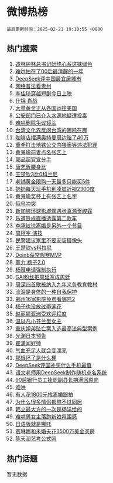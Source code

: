 # 微博热榜

`最后更新时间：2025-02-21 19:10:55 +0800`

## 热门搜索

1. [造林护林总书记始终心系这抹绿色](https://m.weibo.cn/search?containerid=100103type%3D1%26t%3D10%26q%3D%23%E9%80%A0%E6%9E%97%E6%8A%A4%E6%9E%97%E6%80%BB%E4%B9%A6%E8%AE%B0%E5%A7%8B%E7%BB%88%E5%BF%83%E7%B3%BB%E8%BF%99%E6%8A%B9%E7%BB%BF%E8%89%B2%23&stream_entry_id=51&isnewpage=1&extparam=seat%3D1%26pos%3D0%26dgr%3D0%26cate%3D10103%26q%3D%2523%25E9%2580%25A0%25E6%259E%2597%25E6%258A%25A4%25E6%259E%2597%25E6%2580%25BB%25E4%25B9%25A6%25E8%25AE%25B0%25E5%25A7%258B%25E7%25BB%2588%25E5%25BF%2583%25E7%25B3%25BB%25E8%25BF%2599%25E6%258A%25B9%25E7%25BB%25BF%25E8%2589%25B2%2523%26filter_type%3Drealtimehot%26stream_entry_id%3D51%26c_type%3D51%26display_time%3D1740136253%26pre_seqid%3D174013625383101075705145)
1. [难哄拍在了00后最清醒的一年](https://m.weibo.cn/search?containerid=100103type%3D1%26t%3D10%26q%3D%E9%9A%BE%E5%93%84%E6%8B%8D%E5%9C%A8%E4%BA%8600%E5%90%8E%E6%9C%80%E6%B8%85%E9%86%92%E7%9A%84%E4%B8%80%E5%B9%B4&stream_entry_id=31&isnewpage=1&extparam=seat%3D1%26pos%3D0%26dgr%3D0%26flag%3D1%26band_rank%3D1%26stream_entry_id%3D31%26realpos%3D1%26lcate%3D5001%26q%3D%25E9%259A%25BE%25E5%2593%2584%25E6%258B%258D%25E5%259C%25A8%25E4%25BA%258600%25E5%2590%258E%25E6%259C%2580%25E6%25B8%2585%25E9%2586%2592%25E7%259A%2584%25E4%25B8%2580%25E5%25B9%25B4%26filter_type%3Drealtimehot%26cate%3D5001%26c_type%3D31%26display_time%3D1740136253%26pre_seqid%3D174013625383101075705145)
1. [DeepSeek评中国最宜居城市](https://m.weibo.cn/search?containerid=100103type%3D1%26t%3D10%26q%3D%23DeepSeek%E8%AF%84%E4%B8%AD%E5%9B%BD%E6%9C%80%E5%AE%9C%E5%B1%85%E5%9F%8E%E5%B8%82%23&stream_entry_id=31&isnewpage=1&extparam=seat%3D1%26pos%3D1%26dgr%3D0%26flag%3D2%26band_rank%3D2%26stream_entry_id%3D31%26realpos%3D2%26lcate%3D5001%26q%3D%2523DeepSeek%25E8%25AF%2584%25E4%25B8%25AD%25E5%259B%25BD%25E6%259C%2580%25E5%25AE%259C%25E5%25B1%2585%25E5%259F%258E%25E5%25B8%2582%2523%26filter_type%3Drealtimehot%26cate%3D5001%26c_type%3D31%26display_time%3D1740136253%26pre_seqid%3D174013625383101075705145)
1. [网络普法看贵州](https://m.weibo.cn/search?containerid=100103type%3D1%26t%3D10%26q%3D%23%E7%BD%91%E7%BB%9C%E6%99%AE%E6%B3%95%E7%9C%8B%E8%B4%B5%E5%B7%9E%23&stream_entry_id=31&isnewpage=1&extparam=seat%3D1%26pos%3D2%26dgr%3D0%26flag%3D0%26band_rank%3D3%26stream_entry_id%3D31%26realpos%3D3%26lcate%3D5001%26q%3D%2523%25E7%25BD%2591%25E7%25BB%259C%25E6%2599%25AE%25E6%25B3%2595%25E7%259C%258B%25E8%25B4%25B5%25E5%25B7%259E%2523%26filter_type%3Drealtimehot%26cate%3D5001%26c_type%3D31%26display_time%3D1740136253%26pre_seqid%3D174013625383101075705145)
1. [李佳琦穿越短剧今日上映](https://m.weibo.cn/search?containerid=100103type%3D1%26t%3D10%26q%3D%23%E6%9D%8E%E4%BD%B3%E7%90%A6%E7%A9%BF%E8%B6%8A%E7%9F%AD%E5%89%A7%E4%BB%8A%E6%97%A5%E4%B8%8A%E6%98%A0%23&stream_entry_id=31&isnewpage=1&extparam=seat%3D1%26pos%3D3%26dgr%3D0%26cate%3D5001%26band_rank%3D4%26stream_entry_id%3D31%26is_ad_pos%3D1%26lcate%3D5001%26adid%3D276401%26q%3D%2523%25E6%259D%258E%25E4%25BD%25B3%25E7%2590%25A6%25E7%25A9%25BF%25E8%25B6%258A%25E7%259F%25AD%25E5%2589%25A7%25E4%25BB%258A%25E6%2597%25A5%25E4%25B8%258A%25E6%2598%25A0%2523%26filter_type%3Drealtimehot%26topic_ad%3D1%26c_type%3D31%26display_time%3D1740136253%26pre_seqid%3D174013625383101075705145)
1. [什锦 肖战](https://m.weibo.cn/search?containerid=100103type%3D1%26t%3D10%26q%3D%E4%BB%80%E9%94%A6+%E8%82%96%E6%88%98&stream_entry_id=31&isnewpage=1&extparam=seat%3D1%26pos%3D4%26dgr%3D0%26flag%3D1%26band_rank%3D4%26stream_entry_id%3D31%26realpos%3D4%26lcate%3D5001%26q%3D%25E4%25BB%2580%25E9%2594%25A6%2520%25E8%2582%2596%25E6%2588%2598%26filter_type%3Drealtimehot%26cate%3D5001%26c_type%3D31%26display_time%3D1740136253%26pre_seqid%3D174013625383101075705145)
1. [大量黄金正从各国运往美国](https://m.weibo.cn/search?containerid=100103type%3D1%26t%3D10%26q%3D%23%E5%A4%A7%E9%87%8F%E9%BB%84%E9%87%91%E6%AD%A3%E4%BB%8E%E5%90%84%E5%9B%BD%E8%BF%90%E5%BE%80%E7%BE%8E%E5%9B%BD%23&stream_entry_id=31&isnewpage=1&extparam=seat%3D1%26pos%3D5%26dgr%3D0%26flag%3D1%26band_rank%3D5%26stream_entry_id%3D31%26realpos%3D5%26lcate%3D5001%26q%3D%2523%25E5%25A4%25A7%25E9%2587%258F%25E9%25BB%2584%25E9%2587%2591%25E6%25AD%25A3%25E4%25BB%258E%25E5%2590%2584%25E5%259B%25BD%25E8%25BF%2590%25E5%25BE%2580%25E7%25BE%258E%25E5%259B%25BD%2523%26filter_type%3Drealtimehot%26cate%3D5001%26c_type%3D31%26display_time%3D1740136253%26pre_seqid%3D174013625383101075705145)
1. [公安部门已介入水源地疑遭投毒](https://m.weibo.cn/search?containerid=100103type%3D1%26t%3D10%26q%3D%23%E5%85%AC%E5%AE%89%E9%83%A8%E9%97%A8%E5%B7%B2%E4%BB%8B%E5%85%A5%E6%B0%B4%E6%BA%90%E5%9C%B0%E7%96%91%E9%81%AD%E6%8A%95%E6%AF%92%23&stream_entry_id=31&isnewpage=1&extparam=seat%3D1%26pos%3D6%26dgr%3D0%26flag%3D1%26band_rank%3D6%26stream_entry_id%3D31%26realpos%3D6%26lcate%3D5001%26q%3D%2523%25E5%2585%25AC%25E5%25AE%2589%25E9%2583%25A8%25E9%2597%25A8%25E5%25B7%25B2%25E4%25BB%258B%25E5%2585%25A5%25E6%25B0%25B4%25E6%25BA%2590%25E5%259C%25B0%25E7%2596%2591%25E9%2581%25AD%25E6%258A%2595%25E6%25AF%2592%2523%26filter_type%3Drealtimehot%26cate%3D5001%26c_type%3D31%26display_time%3D1740136253%26pre_seqid%3D174013625383101075705145)
1. [难哄删除争议镜头](https://m.weibo.cn/search?containerid=100103type%3D1%26t%3D10%26q%3D%E9%9A%BE%E5%93%84%E5%88%A0%E9%99%A4%E4%BA%89%E8%AE%AE%E9%95%9C%E5%A4%B4&stream_entry_id=31&isnewpage=1&extparam=seat%3D1%26pos%3D7%26dgr%3D0%26flag%3D0%26band_rank%3D7%26stream_entry_id%3D31%26realpos%3D7%26lcate%3D5001%26q%3D%25E9%259A%25BE%25E5%2593%2584%25E5%2588%25A0%25E9%2599%25A4%25E4%25BA%2589%25E8%25AE%25AE%25E9%2595%259C%25E5%25A4%25B4%26filter_type%3Drealtimehot%26cate%3D5001%26c_type%3D31%26display_time%3D1740136253%26pre_seqid%3D174013625383101075705145)
1. [台湾文化界反问台湾的哪吒在哪](https://m.weibo.cn/search?containerid=100103type%3D1%26t%3D10%26q%3D%23%E5%8F%B0%E6%B9%BE%E6%96%87%E5%8C%96%E7%95%8C%E5%8F%8D%E9%97%AE%E5%8F%B0%E6%B9%BE%E7%9A%84%E5%93%AA%E5%90%92%E5%9C%A8%E5%93%AA%23&stream_entry_id=31&isnewpage=1&extparam=seat%3D1%26pos%3D8%26dgr%3D0%26flag%3D1%26band_rank%3D8%26stream_entry_id%3D31%26realpos%3D8%26lcate%3D5001%26q%3D%2523%25E5%258F%25B0%25E6%25B9%25BE%25E6%2596%2587%25E5%258C%2596%25E7%2595%258C%25E5%258F%258D%25E9%2597%25AE%25E5%258F%25B0%25E6%25B9%25BE%25E7%259A%2584%25E5%2593%25AA%25E5%2590%2592%25E5%259C%25A8%25E5%2593%25AA%2523%26filter_type%3Drealtimehot%26cate%3D5001%26c_type%3D31%26display_time%3D1740136253%26pre_seqid%3D174013625383101075705145)
1. [咖啡店摆满奥特曼周边赔了40万](https://m.weibo.cn/search?containerid=100103type%3D1%26t%3D10%26q%3D%23%E5%92%96%E5%95%A1%E5%BA%97%E6%91%86%E6%BB%A1%E5%A5%A5%E7%89%B9%E6%9B%BC%E5%91%A8%E8%BE%B9%E8%B5%94%E4%BA%8640%E4%B8%87%23&stream_entry_id=31&isnewpage=1&extparam=seat%3D1%26pos%3D9%26dgr%3D0%26flag%3D0%26band_rank%3D9%26stream_entry_id%3D31%26realpos%3D9%26lcate%3D5001%26q%3D%2523%25E5%2592%2596%25E5%2595%25A1%25E5%25BA%2597%25E6%2591%2586%25E6%25BB%25A1%25E5%25A5%25A5%25E7%2589%25B9%25E6%259B%25BC%25E5%2591%25A8%25E8%25BE%25B9%25E8%25B5%2594%25E4%25BA%258640%25E4%25B8%2587%2523%26filter_type%3Drealtimehot%26cate%3D5001%26c_type%3D31%26display_time%3D1740136253%26pre_seqid%3D174013625383101075705145)
1. [重拳打击地铁公交内猥亵等违法犯罪](https://m.weibo.cn/search?containerid=100103type%3D1%26t%3D10%26q%3D%23%E9%87%8D%E6%8B%B3%E6%89%93%E5%87%BB%E5%9C%B0%E9%93%81%E5%85%AC%E4%BA%A4%E5%86%85%E7%8C%A5%E4%BA%B5%E7%AD%89%E8%BF%9D%E6%B3%95%E7%8A%AF%E7%BD%AA%23&stream_entry_id=31&isnewpage=1&extparam=seat%3D1%26pos%3D10%26dgr%3D0%26flag%3D1%26band_rank%3D10%26stream_entry_id%3D31%26realpos%3D10%26lcate%3D5001%26q%3D%2523%25E9%2587%258D%25E6%258B%25B3%25E6%2589%2593%25E5%2587%25BB%25E5%259C%25B0%25E9%2593%2581%25E5%2585%25AC%25E4%25BA%25A4%25E5%2586%2585%25E7%258C%25A5%25E4%25BA%25B5%25E7%25AD%2589%25E8%25BF%259D%25E6%25B3%2595%25E7%258A%25AF%25E7%25BD%25AA%2523%26filter_type%3Drealtimehot%26cate%3D5001%26c_type%3D31%26display_time%3D1740136253%26pre_seqid%3D174013625383101075705145)
1. [黄景瑜前妻点名张艺上](https://m.weibo.cn/search?containerid=100103type%3D1%26t%3D10%26q%3D%23%E9%BB%84%E6%99%AF%E7%91%9C%E5%89%8D%E5%A6%BB%E7%82%B9%E5%90%8D%E5%BC%A0%E8%89%BA%E4%B8%8A%23&stream_entry_id=31&isnewpage=1&extparam=seat%3D1%26pos%3D11%26dgr%3D0%26flag%3D2%26band_rank%3D11%26stream_entry_id%3D31%26realpos%3D11%26lcate%3D5001%26q%3D%2523%25E9%25BB%2584%25E6%2599%25AF%25E7%2591%259C%25E5%2589%258D%25E5%25A6%25BB%25E7%2582%25B9%25E5%2590%258D%25E5%25BC%25A0%25E8%2589%25BA%25E4%25B8%258A%2523%26filter_type%3Drealtimehot%26cate%3D5001%26c_type%3D31%26display_time%3D1740136253%26pre_seqid%3D174013625383101075705145)
1. [郭品超官宣分手](https://m.weibo.cn/search?containerid=100103type%3D1%26t%3D10%26q%3D%23%E9%83%AD%E5%93%81%E8%B6%85%E5%AE%98%E5%AE%A3%E5%88%86%E6%89%8B%23&stream_entry_id=31&isnewpage=1&extparam=seat%3D1%26pos%3D12%26dgr%3D0%26flag%3D2%26band_rank%3D12%26stream_entry_id%3D31%26realpos%3D12%26lcate%3D5001%26q%3D%2523%25E9%2583%25AD%25E5%2593%2581%25E8%25B6%2585%25E5%25AE%2598%25E5%25AE%25A3%25E5%2588%2586%25E6%2589%258B%2523%26filter_type%3Drealtimehot%26cate%3D5001%26c_type%3D31%26display_time%3D1740136253%26pre_seqid%3D174013625383101075705145)
1. [唐艺昕腰身比](https://m.weibo.cn/search?containerid=100103type%3D1%26t%3D10%26q%3D%23%E5%94%90%E8%89%BA%E6%98%95%E8%85%B0%E8%BA%AB%E6%AF%94%23&stream_entry_id=31&isnewpage=1&extparam=seat%3D1%26pos%3D13%26dgr%3D0%26flag%3D2%26band_rank%3D13%26stream_entry_id%3D31%26realpos%3D13%26lcate%3D5001%26q%3D%2523%25E5%2594%2590%25E8%2589%25BA%25E6%2598%2595%25E8%2585%25B0%25E8%25BA%25AB%25E6%25AF%2594%2523%26filter_type%3Drealtimehot%26cate%3D5001%26c_type%3D31%26display_time%3D1740136253%26pre_seqid%3D174013625383101075705145)
1. [王楚钦3比0科兰尼](https://m.weibo.cn/search?containerid=100103type%3D1%26t%3D10%26q%3D%23%E7%8E%8B%E6%A5%9A%E9%92%A63%E6%AF%940%E7%A7%91%E5%85%B0%E5%B0%BC%23&stream_entry_id=31&isnewpage=1&extparam=seat%3D1%26pos%3D14%26dgr%3D0%26flag%3D1%26band_rank%3D14%26stream_entry_id%3D31%26realpos%3D14%26lcate%3D5001%26q%3D%2523%25E7%258E%258B%25E6%25A5%259A%25E9%2592%25A63%25E6%25AF%25940%25E7%25A7%2591%25E5%2585%25B0%25E5%25B0%25BC%2523%26filter_type%3Drealtimehot%26cate%3D5001%26c_type%3D31%26display_time%3D1740136253%26pre_seqid%3D174013625383101075705145)
1. [老铺黄金限购一天最多只能买5件](https://m.weibo.cn/search?containerid=100103type%3D1%26t%3D10%26q%3D%23%E8%80%81%E9%93%BA%E9%BB%84%E9%87%91%E9%99%90%E8%B4%AD%E4%B8%80%E5%A4%A9%E6%9C%80%E5%A4%9A%E5%8F%AA%E8%83%BD%E4%B9%B05%E4%BB%B6%23&stream_entry_id=31&isnewpage=1&extparam=seat%3D1%26pos%3D15%26dgr%3D0%26flag%3D1%26band_rank%3D15%26stream_entry_id%3D31%26realpos%3D15%26lcate%3D5001%26q%3D%2523%25E8%2580%2581%25E9%2593%25BA%25E9%25BB%2584%25E9%2587%2591%25E9%2599%2590%25E8%25B4%25AD%25E4%25B8%2580%25E5%25A4%25A9%25E6%259C%2580%25E5%25A4%259A%25E5%258F%25AA%25E8%2583%25BD%25E4%25B9%25B05%25E4%25BB%25B6%2523%26filter_type%3Drealtimehot%26cate%3D5001%26c_type%3D31%26display_time%3D1740136253%26pre_seqid%3D174013625383101075705145)
1. [奶奶每天玩手机到凌晨近视2300度](https://m.weibo.cn/search?containerid=100103type%3D1%26t%3D10%26q%3D%23%E5%A5%B6%E5%A5%B6%E6%AF%8F%E5%A4%A9%E7%8E%A9%E6%89%8B%E6%9C%BA%E5%88%B0%E5%87%8C%E6%99%A8%E8%BF%91%E8%A7%862300%E5%BA%A6%23&stream_entry_id=31&isnewpage=1&extparam=seat%3D1%26pos%3D16%26dgr%3D0%26flag%3D2%26band_rank%3D16%26stream_entry_id%3D31%26realpos%3D16%26lcate%3D5001%26q%3D%2523%25E5%25A5%25B6%25E5%25A5%25B6%25E6%25AF%258F%25E5%25A4%25A9%25E7%258E%25A9%25E6%2589%258B%25E6%259C%25BA%25E5%2588%25B0%25E5%2587%258C%25E6%2599%25A8%25E8%25BF%2591%25E8%25A7%25862300%25E5%25BA%25A6%2523%26filter_type%3Drealtimehot%26cate%3D5001%26c_type%3D31%26display_time%3D1740136253%26pre_seqid%3D174013625383101075705145)
1. [黄景瑜奖杯上有张艺上名字](https://m.weibo.cn/search?containerid=100103type%3D1%26t%3D10%26q%3D%23%E9%BB%84%E6%99%AF%E7%91%9C%E5%A5%96%E6%9D%AF%E4%B8%8A%E6%9C%89%E5%BC%A0%E8%89%BA%E4%B8%8A%E5%90%8D%E5%AD%97%23&stream_entry_id=31&isnewpage=1&extparam=seat%3D1%26pos%3D17%26dgr%3D0%26flag%3D0%26band_rank%3D17%26stream_entry_id%3D31%26realpos%3D17%26lcate%3D5001%26q%3D%2523%25E9%25BB%2584%25E6%2599%25AF%25E7%2591%259C%25E5%25A5%2596%25E6%259D%25AF%25E4%25B8%258A%25E6%259C%2589%25E5%25BC%25A0%25E8%2589%25BA%25E4%25B8%258A%25E5%2590%258D%25E5%25AD%2597%2523%26filter_type%3Drealtimehot%26cate%3D5001%26c_type%3D31%26display_time%3D1740136253%26pre_seqid%3D174013625383101075705145)
1. [俄乌冲突](https://m.weibo.cn/search?containerid=100103type%3D1%26t%3D10%26q%3D%23%E4%BF%84%E4%B9%8C%E5%86%B2%E7%AA%81%23&stream_entry_id=31&isnewpage=1&extparam=seat%3D1%26pos%3D18%26dgr%3D0%26flag%3D0%26band_rank%3D18%26stream_entry_id%3D31%26realpos%3D18%26lcate%3D5001%26q%3D%2523%25E4%25BF%2584%25E4%25B9%258C%25E5%2586%25B2%25E7%25AA%2581%2523%26filter_type%3Drealtimehot%26cate%3D5001%26c_type%3D31%26display_time%3D1740136253%26pre_seqid%3D174013625383101075705145)
1. [新加坡环球影城偶遇张真源贺峻霖](https://m.weibo.cn/search?containerid=100103type%3D1%26t%3D10%26q%3D%23%E6%96%B0%E5%8A%A0%E5%9D%A1%E7%8E%AF%E7%90%83%E5%BD%B1%E5%9F%8E%E5%81%B6%E9%81%87%E5%BC%A0%E7%9C%9F%E6%BA%90%E8%B4%BA%E5%B3%BB%E9%9C%96%23&stream_entry_id=31&isnewpage=1&extparam=seat%3D1%26pos%3D19%26dgr%3D0%26flag%3D1%26band_rank%3D19%26stream_entry_id%3D31%26realpos%3D19%26lcate%3D5001%26q%3D%2523%25E6%2596%25B0%25E5%258A%25A0%25E5%259D%25A1%25E7%258E%25AF%25E7%2590%2583%25E5%25BD%25B1%25E5%259F%258E%25E5%2581%25B6%25E9%2581%2587%25E5%25BC%25A0%25E7%259C%259F%25E6%25BA%2590%25E8%25B4%25BA%25E5%25B3%25BB%25E9%259C%2596%2523%26filter_type%3Drealtimehot%26cate%3D5001%26c_type%3D31%26display_time%3D1740136253%26pre_seqid%3D174013625383101075705145)
1. [乐道铁成直播透露第二款车](https://m.weibo.cn/search?containerid=100103type%3D1%26t%3D10%26q%3D%23%E4%B9%90%E9%81%93%E9%93%81%E6%88%90%E7%9B%B4%E6%92%AD%E9%80%8F%E9%9C%B2%E7%AC%AC%E4%BA%8C%E6%AC%BE%E8%BD%A6%23&stream_entry_id=31&isnewpage=1&extparam=seat%3D1%26pos%3D20%26dgr%3D0%26cate%3D5001%26band_rank%3D20%26stream_entry_id%3D31%26realpos%3D20%26flag%3D1%26adid%3D276443%26q%3D%2523%25E4%25B9%2590%25E9%2581%2593%25E9%2593%2581%25E6%2588%2590%25E7%259B%25B4%25E6%2592%25AD%25E9%2580%258F%25E9%259C%25B2%25E7%25AC%25AC%25E4%25BA%258C%25E6%25AC%25BE%25E8%25BD%25A6%2523%26filter_type%3Drealtimehot%26lcate%3D5001%26c_type%3D31%26display_time%3D1740136253%26pre_seqid%3D174013625383101075705145)
1. [李承铉说离婚是另外一个节目](https://m.weibo.cn/search?containerid=100103type%3D1%26t%3D10%26q%3D%23%E6%9D%8E%E6%89%BF%E9%93%89%E8%AF%B4%E7%A6%BB%E5%A9%9A%E6%98%AF%E5%8F%A6%E5%A4%96%E4%B8%80%E4%B8%AA%E8%8A%82%E7%9B%AE%23&stream_entry_id=31&isnewpage=1&extparam=seat%3D1%26pos%3D21%26dgr%3D0%26flag%3D2%26band_rank%3D21%26stream_entry_id%3D31%26realpos%3D21%26lcate%3D5001%26q%3D%2523%25E6%259D%258E%25E6%2589%25BF%25E9%2593%2589%25E8%25AF%25B4%25E7%25A6%25BB%25E5%25A9%259A%25E6%2598%25AF%25E5%258F%25A6%25E5%25A4%2596%25E4%25B8%2580%25E4%25B8%25AA%25E8%258A%2582%25E7%259B%25AE%2523%26filter_type%3Drealtimehot%26cate%3D5001%26c_type%3D31%26display_time%3D1740136253%26pre_seqid%3D174013625383101075705145)
1. [周柯宇 演技](https://m.weibo.cn/search?containerid=100103type%3D1%26t%3D10%26q%3D%E5%91%A8%E6%9F%AF%E5%AE%87+%E6%BC%94%E6%8A%80&stream_entry_id=31&isnewpage=1&extparam=seat%3D1%26pos%3D22%26dgr%3D0%26flag%3D1%26band_rank%3D22%26stream_entry_id%3D31%26realpos%3D22%26lcate%3D5001%26q%3D%25E5%2591%25A8%25E6%259F%25AF%25E5%25AE%2587%2520%25E6%25BC%2594%25E6%258A%2580%26filter_type%3Drealtimehot%26cate%3D5001%26c_type%3D31%26display_time%3D1740136253%26pre_seqid%3D174013625383101075705145)
1. [民警建议家里不要安装摄像头](https://m.weibo.cn/search?containerid=100103type%3D1%26t%3D10%26q%3D%23%E6%B0%91%E8%AD%A6%E5%BB%BA%E8%AE%AE%E5%AE%B6%E9%87%8C%E4%B8%8D%E8%A6%81%E5%AE%89%E8%A3%85%E6%91%84%E5%83%8F%E5%A4%B4%23&stream_entry_id=31&isnewpage=1&extparam=seat%3D1%26pos%3D23%26dgr%3D0%26flag%3D0%26band_rank%3D23%26stream_entry_id%3D31%26realpos%3D23%26lcate%3D5001%26q%3D%2523%25E6%25B0%2591%25E8%25AD%25A6%25E5%25BB%25BA%25E8%25AE%25AE%25E5%25AE%25B6%25E9%2587%258C%25E4%25B8%258D%25E8%25A6%2581%25E5%25AE%2589%25E8%25A3%2585%25E6%2591%2584%25E5%2583%258F%25E5%25A4%25B4%2523%26filter_type%3Drealtimehot%26cate%3D5001%26c_type%3D31%26display_time%3D1740136253%26pre_seqid%3D174013625383101075705145)
1. [王楚钦vs科拉尼](https://m.weibo.cn/search?containerid=100103type%3D1%26t%3D10%26q%3D%23%E7%8E%8B%E6%A5%9A%E9%92%A6vs%E7%A7%91%E6%8B%89%E5%B0%BC%23&stream_entry_id=31&isnewpage=1&extparam=seat%3D1%26pos%3D24%26dgr%3D0%26flag%3D1%26band_rank%3D24%26stream_entry_id%3D31%26realpos%3D24%26lcate%3D5001%26q%3D%2523%25E7%258E%258B%25E6%25A5%259A%25E9%2592%25A6vs%25E7%25A7%2591%25E6%258B%2589%25E5%25B0%25BC%2523%26filter_type%3Drealtimehot%26cate%3D5001%26c_type%3D31%26display_time%3D1740136253%26pre_seqid%3D174013625383101075705145)
1. [Doinb获常规赛MVP](https://m.weibo.cn/search?containerid=100103type%3D1%26t%3D10%26q%3DDoinb%E8%8E%B7%E5%B8%B8%E8%A7%84%E8%B5%9BMVP&stream_entry_id=31&isnewpage=1&extparam=seat%3D1%26pos%3D25%26dgr%3D0%26flag%3D1%26band_rank%3D25%26stream_entry_id%3D31%26realpos%3D25%26lcate%3D5001%26q%3DDoinb%25E8%258E%25B7%25E5%25B8%25B8%25E8%25A7%2584%25E8%25B5%259BMVP%26filter_type%3Drealtimehot%26cate%3D5001%26c_type%3D31%26display_time%3D1740136253%26pre_seqid%3D174013625383101075705145)
1. [董力 杨子2.0](https://m.weibo.cn/search?containerid=100103type%3D1%26t%3D10%26q%3D%E8%91%A3%E5%8A%9B+%E6%9D%A8%E5%AD%902.0&stream_entry_id=31&isnewpage=1&extparam=seat%3D1%26pos%3D26%26dgr%3D0%26flag%3D0%26band_rank%3D26%26stream_entry_id%3D31%26realpos%3D26%26lcate%3D5001%26q%3D%25E8%2591%25A3%25E5%258A%259B%2520%25E6%259D%25A8%25E5%25AD%25902.0%26filter_type%3Drealtimehot%26cate%3D5001%26c_type%3D31%26display_time%3D1740136253%26pre_seqid%3D174013625383101075705145)
1. [杨幂申请强制执行](https://m.weibo.cn/search?containerid=100103type%3D1%26t%3D10%26q%3D%23%E6%9D%A8%E5%B9%82%E7%94%B3%E8%AF%B7%E5%BC%BA%E5%88%B6%E6%89%A7%E8%A1%8C%23&stream_entry_id=31&isnewpage=1&extparam=seat%3D1%26pos%3D27%26dgr%3D0%26flag%3D0%26band_rank%3D27%26stream_entry_id%3D31%26realpos%3D27%26lcate%3D5001%26q%3D%2523%25E6%259D%25A8%25E5%25B9%2582%25E7%2594%25B3%25E8%25AF%25B7%25E5%25BC%25BA%25E5%2588%25B6%25E6%2589%25A7%25E8%25A1%258C%2523%26filter_type%3Drealtimehot%26cate%3D5001%26c_type%3D31%26display_time%3D1740136253%26pre_seqid%3D174013625383101075705145)
1. [GAI粉丝把周延写成周廷](https://m.weibo.cn/search?containerid=100103type%3D1%26t%3D10%26q%3DGAI%E7%B2%89%E4%B8%9D%E6%8A%8A%E5%91%A8%E5%BB%B6%E5%86%99%E6%88%90%E5%91%A8%E5%BB%B7&stream_entry_id=31&isnewpage=1&extparam=seat%3D1%26pos%3D28%26dgr%3D0%26flag%3D1%26band_rank%3D28%26stream_entry_id%3D31%26realpos%3D28%26lcate%3D5001%26q%3DGAI%25E7%25B2%2589%25E4%25B8%259D%25E6%258A%258A%25E5%2591%25A8%25E5%25BB%25B6%25E5%2586%2599%25E6%2588%2590%25E5%2591%25A8%25E5%25BB%25B7%26filter_type%3Drealtimehot%26cate%3D5001%26c_type%3D31%26display_time%3D1740136253%26pre_seqid%3D174013625383101075705145)
1. [周深四首歌被纳入九年义务教育教材](https://m.weibo.cn/search?containerid=100103type%3D1%26t%3D10%26q%3D%23%E5%91%A8%E6%B7%B1%E5%9B%9B%E9%A6%96%E6%AD%8C%E8%A2%AB%E7%BA%B3%E5%85%A5%E4%B9%9D%E5%B9%B4%E4%B9%89%E5%8A%A1%E6%95%99%E8%82%B2%E6%95%99%E6%9D%90%23&stream_entry_id=31&isnewpage=1&extparam=seat%3D1%26pos%3D29%26dgr%3D0%26flag%3D0%26band_rank%3D29%26stream_entry_id%3D31%26realpos%3D29%26lcate%3D5001%26q%3D%2523%25E5%2591%25A8%25E6%25B7%25B1%25E5%259B%259B%25E9%25A6%2596%25E6%25AD%258C%25E8%25A2%25AB%25E7%25BA%25B3%25E5%2585%25A5%25E4%25B9%259D%25E5%25B9%25B4%25E4%25B9%2589%25E5%258A%25A1%25E6%2595%2599%25E8%2582%25B2%25E6%2595%2599%25E6%259D%2590%2523%26filter_type%3Drealtimehot%26cate%3D5001%26c_type%3D31%26display_time%3D1740136253%26pre_seqid%3D174013625383101075705145)
1. [流泪是身体的一种自我保护](https://m.weibo.cn/search?containerid=100103type%3D1%26t%3D10%26q%3D%E6%B5%81%E6%B3%AA%E6%98%AF%E8%BA%AB%E4%BD%93%E7%9A%84%E4%B8%80%E7%A7%8D%E8%87%AA%E6%88%91%E4%BF%9D%E6%8A%A4&stream_entry_id=31&isnewpage=1&extparam=seat%3D1%26pos%3D30%26dgr%3D0%26flag%3D1%26band_rank%3D30%26stream_entry_id%3D31%26realpos%3D30%26lcate%3D5001%26q%3D%25E6%25B5%2581%25E6%25B3%25AA%25E6%2598%25AF%25E8%25BA%25AB%25E4%25BD%2593%25E7%259A%2584%25E4%25B8%2580%25E7%25A7%258D%25E8%2587%25AA%25E6%2588%2591%25E4%25BF%259D%25E6%258A%25A4%26filter_type%3Drealtimehot%26cate%3D5001%26c_type%3D31%26display_time%3D1740136253%26pre_seqid%3D174013625383101075705145)
1. [郑州16家影院免费看哪吒2](https://m.weibo.cn/search?containerid=100103type%3D1%26t%3D10%26q%3D%23%E9%83%91%E5%B7%9E16%E5%AE%B6%E5%BD%B1%E9%99%A2%E5%85%8D%E8%B4%B9%E7%9C%8B%E5%93%AA%E5%90%922%23&stream_entry_id=31&isnewpage=1&extparam=seat%3D1%26pos%3D31%26dgr%3D0%26flag%3D0%26band_rank%3D31%26stream_entry_id%3D31%26realpos%3D31%26lcate%3D5001%26q%3D%2523%25E9%2583%2591%25E5%25B7%259E16%25E5%25AE%25B6%25E5%25BD%25B1%25E9%2599%25A2%25E5%2585%258D%25E8%25B4%25B9%25E7%259C%258B%25E5%2593%25AA%25E5%2590%25922%2523%26filter_type%3Drealtimehot%26cate%3D5001%26c_type%3D31%26display_time%3D1740136253%26pre_seqid%3D174013625383101075705145)
1. [杨子也没放过李莲花](https://m.weibo.cn/search?containerid=100103type%3D1%26t%3D10%26q%3D%E6%9D%A8%E5%AD%90%E4%B9%9F%E6%B2%A1%E6%94%BE%E8%BF%87%E6%9D%8E%E8%8E%B2%E8%8A%B1&stream_entry_id=31&isnewpage=1&extparam=seat%3D1%26pos%3D32%26dgr%3D0%26flag%3D1%26band_rank%3D32%26stream_entry_id%3D31%26realpos%3D32%26lcate%3D5001%26q%3D%25E6%259D%25A8%25E5%25AD%2590%25E4%25B9%259F%25E6%25B2%25A1%25E6%2594%25BE%25E8%25BF%2587%25E6%259D%258E%25E8%258E%25B2%25E8%258A%25B1%26filter_type%3Drealtimehot%26cate%3D5001%26c_type%3D31%26display_time%3D1740136253%26pre_seqid%3D174013625383101075705145)
1. [赵丽颖亚洲受欢迎程度](https://m.weibo.cn/search?containerid=100103type%3D1%26t%3D10%26q%3D%23%E8%B5%B5%E4%B8%BD%E9%A2%96%E4%BA%9A%E6%B4%B2%E5%8F%97%E6%AC%A2%E8%BF%8E%E7%A8%8B%E5%BA%A6%23&stream_entry_id=31&isnewpage=1&extparam=seat%3D1%26pos%3D33%26dgr%3D0%26flag%3D1%26band_rank%3D33%26stream_entry_id%3D31%26realpos%3D33%26lcate%3D5001%26q%3D%2523%25E8%25B5%25B5%25E4%25B8%25BD%25E9%25A2%2596%25E4%25BA%259A%25E6%25B4%25B2%25E5%258F%2597%25E6%25AC%25A2%25E8%25BF%258E%25E7%25A8%258B%25E5%25BA%25A6%2523%26filter_type%3Drealtimehot%26cate%3D5001%26c_type%3D31%26display_time%3D1740136253%26pre_seqid%3D174013625383101075705145)
1. [温以凡小苍兰型女主](https://m.weibo.cn/search?containerid=100103type%3D1%26t%3D10%26q%3D%E6%B8%A9%E4%BB%A5%E5%87%A1%E5%B0%8F%E8%8B%8D%E5%85%B0%E5%9E%8B%E5%A5%B3%E4%B8%BB&stream_entry_id=31&isnewpage=1&extparam=seat%3D1%26pos%3D34%26dgr%3D0%26flag%3D1%26band_rank%3D34%26stream_entry_id%3D31%26realpos%3D34%26lcate%3D5001%26q%3D%25E6%25B8%25A9%25E4%25BB%25A5%25E5%2587%25A1%25E5%25B0%258F%25E8%258B%258D%25E5%2585%25B0%25E5%259E%258B%25E5%25A5%25B3%25E4%25B8%25BB%26filter_type%3Drealtimehot%26cate%3D5001%26c_type%3D31%26display_time%3D1740136253%26pre_seqid%3D174013625383101075705145)
1. [重庆姐弟坠亡案入选最高法典型案例](https://m.weibo.cn/search?containerid=100103type%3D1%26t%3D10%26q%3D%23%E9%87%8D%E5%BA%86%E5%A7%90%E5%BC%9F%E5%9D%A0%E4%BA%A1%E6%A1%88%E5%85%A5%E9%80%89%E6%9C%80%E9%AB%98%E6%B3%95%E5%85%B8%E5%9E%8B%E6%A1%88%E4%BE%8B%23&stream_entry_id=31&isnewpage=1&extparam=seat%3D1%26pos%3D35%26dgr%3D0%26flag%3D0%26band_rank%3D35%26stream_entry_id%3D31%26realpos%3D35%26lcate%3D5001%26q%3D%2523%25E9%2587%258D%25E5%25BA%2586%25E5%25A7%2590%25E5%25BC%259F%25E5%259D%25A0%25E4%25BA%25A1%25E6%25A1%2588%25E5%2585%25A5%25E9%2580%2589%25E6%259C%2580%25E9%25AB%2598%25E6%25B3%2595%25E5%2585%25B8%25E5%259E%258B%25E6%25A1%2588%25E4%25BE%258B%2523%26filter_type%3Drealtimehot%26cate%3D5001%26c_type%3D31%26display_time%3D1740136253%26pre_seqid%3D174013625383101075705145)
1. [光渊日本预告](https://m.weibo.cn/search?containerid=100103type%3D1%26t%3D10%26q%3D%23%E5%85%89%E6%B8%8A%E6%97%A5%E6%9C%AC%E9%A2%84%E5%91%8A%23&stream_entry_id=31&isnewpage=1&extparam=seat%3D1%26pos%3D36%26dgr%3D0%26flag%3D1%26band_rank%3D36%26stream_entry_id%3D31%26realpos%3D36%26lcate%3D5001%26q%3D%2523%25E5%2585%2589%25E6%25B8%258A%25E6%2597%25A5%25E6%259C%25AC%25E9%25A2%2584%25E5%2591%258A%2523%26filter_type%3Drealtimehot%26cate%3D5001%26c_type%3D31%26display_time%3D1740136253%26pre_seqid%3D174013625383101075705145)
1. [翟潇闻好帅](https://m.weibo.cn/search?containerid=100103type%3D1%26t%3D10%26q%3D%E7%BF%9F%E6%BD%87%E9%97%BB%E5%A5%BD%E5%B8%85&stream_entry_id=31&isnewpage=1&extparam=seat%3D1%26pos%3D37%26dgr%3D0%26flag%3D0%26band_rank%3D37%26stream_entry_id%3D31%26realpos%3D37%26lcate%3D5001%26q%3D%25E7%25BF%259F%25E6%25BD%2587%25E9%2597%25BB%25E5%25A5%25BD%25E5%25B8%2585%26filter_type%3Drealtimehot%26cate%3D5001%26c_type%3D31%26display_time%3D1740136253%26pre_seqid%3D174013625383101075705145)
1. [气血充足人就会变漂亮](https://m.weibo.cn/search?containerid=100103type%3D1%26t%3D10%26q%3D%23%E6%B0%94%E8%A1%80%E5%85%85%E8%B6%B3%E4%BA%BA%E5%B0%B1%E4%BC%9A%E5%8F%98%E6%BC%82%E4%BA%AE%23&stream_entry_id=31&isnewpage=1&extparam=seat%3D1%26pos%3D38%26dgr%3D0%26flag%3D0%26band_rank%3D38%26stream_entry_id%3D31%26realpos%3D38%26lcate%3D5001%26q%3D%2523%25E6%25B0%2594%25E8%25A1%2580%25E5%2585%2585%25E8%25B6%25B3%25E4%25BA%25BA%25E5%25B0%25B1%25E4%25BC%259A%25E5%258F%2598%25E6%25BC%2582%25E4%25BA%25AE%2523%26filter_type%3Drealtimehot%26cate%3D5001%26c_type%3D31%26display_time%3D1740136253%26pre_seqid%3D174013625383101075705145)
1. [那很坏了是什么梗](https://m.weibo.cn/search?containerid=100103type%3D1%26t%3D10%26q%3D%23%E9%82%A3%E5%BE%88%E5%9D%8F%E4%BA%86%E6%98%AF%E4%BB%80%E4%B9%88%E6%A2%97%23&stream_entry_id=31&isnewpage=1&extparam=seat%3D1%26pos%3D39%26dgr%3D0%26flag%3D1%26band_rank%3D39%26stream_entry_id%3D31%26realpos%3D39%26lcate%3D5001%26q%3D%2523%25E9%2582%25A3%25E5%25BE%2588%25E5%259D%258F%25E4%25BA%2586%25E6%2598%25AF%25E4%25BB%2580%25E4%25B9%2588%25E6%25A2%2597%2523%26filter_type%3Drealtimehot%26cate%3D5001%26c_type%3D31%26display_time%3D1740136253%26pre_seqid%3D174013625383101075705145)
1. [DeepSeek评国补买什么手机最值](https://m.weibo.cn/search?containerid=100103type%3D1%26t%3D10%26q%3D%23DeepSeek%E8%AF%84%E5%9B%BD%E8%A1%A5%E4%B9%B0%E4%BB%80%E4%B9%88%E6%89%8B%E6%9C%BA%E6%9C%80%E5%80%BC%23&stream_entry_id=31&isnewpage=1&extparam=seat%3D1%26pos%3D40%26dgr%3D0%26flag%3D1%26band_rank%3D40%26stream_entry_id%3D31%26realpos%3D40%26lcate%3D5001%26q%3D%2523DeepSeek%25E8%25AF%2584%25E5%259B%25BD%25E8%25A1%25A5%25E4%25B9%25B0%25E4%25BB%2580%25E4%25B9%2588%25E6%2589%258B%25E6%259C%25BA%25E6%259C%2580%25E5%2580%25BC%2523%26filter_type%3Drealtimehot%26cate%3D5001%26c_type%3D31%26display_time%3D1740136253%26pre_seqid%3D174013625383101075705145)
1. [语文老师用DeepSeek制作随机点名系统](https://m.weibo.cn/search?containerid=100103type%3D1%26t%3D10%26q%3D%23%E8%AF%AD%E6%96%87%E8%80%81%E5%B8%88%E7%94%A8DeepSeek%E5%88%B6%E4%BD%9C%E9%9A%8F%E6%9C%BA%E7%82%B9%E5%90%8D%E7%B3%BB%E7%BB%9F%23&stream_entry_id=31&isnewpage=1&extparam=seat%3D1%26pos%3D41%26dgr%3D0%26flag%3D1%26band_rank%3D41%26stream_entry_id%3D31%26realpos%3D41%26lcate%3D5001%26q%3D%2523%25E8%25AF%25AD%25E6%2596%2587%25E8%2580%2581%25E5%25B8%2588%25E7%2594%25A8DeepSeek%25E5%2588%25B6%25E4%25BD%259C%25E9%259A%258F%25E6%259C%25BA%25E7%2582%25B9%25E5%2590%258D%25E7%25B3%25BB%25E7%25BB%259F%2523%26filter_type%3Drealtimehot%26cate%3D5001%26c_type%3D31%26display_time%3D1740136253%26pre_seqid%3D174013625383101075705145)
1. [90后银行员工挂职副县长期满回原岗](https://m.weibo.cn/search?containerid=100103type%3D1%26t%3D10%26q%3D%2390%E5%90%8E%E9%93%B6%E8%A1%8C%E5%91%98%E5%B7%A5%E6%8C%82%E8%81%8C%E5%89%AF%E5%8E%BF%E9%95%BF%E6%9C%9F%E6%BB%A1%E5%9B%9E%E5%8E%9F%E5%B2%97%23&stream_entry_id=31&isnewpage=1&extparam=seat%3D1%26pos%3D42%26dgr%3D0%26flag%3D1%26band_rank%3D42%26stream_entry_id%3D31%26realpos%3D42%26lcate%3D5001%26q%3D%252390%25E5%2590%258E%25E9%2593%25B6%25E8%25A1%258C%25E5%2591%2598%25E5%25B7%25A5%25E6%258C%2582%25E8%2581%258C%25E5%2589%25AF%25E5%258E%25BF%25E9%2595%25BF%25E6%259C%259F%25E6%25BB%25A1%25E5%259B%259E%25E5%258E%259F%25E5%25B2%2597%2523%26filter_type%3Drealtimehot%26cate%3D5001%26c_type%3D31%26display_time%3D1740136253%26pre_seqid%3D174013625383101075705145)
1. [难哄](https://m.weibo.cn/search?containerid=100103type%3D1%26t%3D10%26q%3D%E9%9A%BE%E5%93%84&stream_entry_id=31&isnewpage=1&extparam=seat%3D1%26pos%3D43%26dgr%3D0%26flag%3D0%26band_rank%3D43%26stream_entry_id%3D31%26realpos%3D43%26lcate%3D5001%26q%3D%25E9%259A%25BE%25E5%2593%2584%26filter_type%3Drealtimehot%26cate%3D5001%26c_type%3D31%26display_time%3D1740136253%26pre_seqid%3D174013625383101075705145)
1. [有人花1800元找离婚跟拍](https://m.weibo.cn/search?containerid=100103type%3D1%26t%3D10%26q%3D%23%E6%9C%89%E4%BA%BA%E8%8A%B11800%E5%85%83%E6%89%BE%E7%A6%BB%E5%A9%9A%E8%B7%9F%E6%8B%8D%23&stream_entry_id=31&isnewpage=1&extparam=seat%3D1%26pos%3D44%26dgr%3D0%26flag%3D1%26band_rank%3D44%26stream_entry_id%3D31%26realpos%3D44%26lcate%3D5001%26q%3D%2523%25E6%259C%2589%25E4%25BA%25BA%25E8%258A%25B11800%25E5%2585%2583%25E6%2589%25BE%25E7%25A6%25BB%25E5%25A9%259A%25E8%25B7%259F%25E6%258B%258D%2523%26filter_type%3Drealtimehot%26cate%3D5001%26c_type%3D31%26display_time%3D1740136253%26pre_seqid%3D174013625383101075705145)
1. [为什么很多情侣都熬不过同居](https://m.weibo.cn/search?containerid=100103type%3D1%26t%3D10%26q%3D%E4%B8%BA%E4%BB%80%E4%B9%88%E5%BE%88%E5%A4%9A%E6%83%85%E4%BE%A3%E9%83%BD%E7%86%AC%E4%B8%8D%E8%BF%87%E5%90%8C%E5%B1%85&stream_entry_id=31&isnewpage=1&extparam=seat%3D1%26pos%3D45%26dgr%3D0%26flag%3D0%26band_rank%3D45%26stream_entry_id%3D31%26realpos%3D45%26lcate%3D5001%26q%3D%25E4%25B8%25BA%25E4%25BB%2580%25E4%25B9%2588%25E5%25BE%2588%25E5%25A4%259A%25E6%2583%2585%25E4%25BE%25A3%25E9%2583%25BD%25E7%2586%25AC%25E4%25B8%258D%25E8%25BF%2587%25E5%2590%258C%25E5%25B1%2585%26filter_type%3Drealtimehot%26cate%3D5001%26c_type%3D31%26display_time%3D1740136253%26pre_seqid%3D174013625383101075705145)
1. [韩立最大方的一次是杨洋给的](https://m.weibo.cn/search?containerid=100103type%3D1%26t%3D10%26q%3D%E9%9F%A9%E7%AB%8B%E6%9C%80%E5%A4%A7%E6%96%B9%E7%9A%84%E4%B8%80%E6%AC%A1%E6%98%AF%E6%9D%A8%E6%B4%8B%E7%BB%99%E7%9A%84&stream_entry_id=31&isnewpage=1&extparam=seat%3D1%26pos%3D46%26dgr%3D0%26flag%3D1%26band_rank%3D46%26stream_entry_id%3D31%26realpos%3D46%26lcate%3D5001%26q%3D%25E9%259F%25A9%25E7%25AB%258B%25E6%259C%2580%25E5%25A4%25A7%25E6%2596%25B9%25E7%259A%2584%25E4%25B8%2580%25E6%25AC%25A1%25E6%2598%25AF%25E6%259D%25A8%25E6%25B4%258B%25E7%25BB%2599%25E7%259A%2584%26filter_type%3Drealtimehot%26cate%3D5001%26c_type%3D31%26display_time%3D1740136253%26pre_seqid%3D174013625383101075705145)
1. [难哄男女主落跑新娘氛围感](https://m.weibo.cn/search?containerid=100103type%3D1%26t%3D10%26q%3D%E9%9A%BE%E5%93%84%E7%94%B7%E5%A5%B3%E4%B8%BB%E8%90%BD%E8%B7%91%E6%96%B0%E5%A8%98%E6%B0%9B%E5%9B%B4%E6%84%9F&stream_entry_id=31&isnewpage=1&extparam=seat%3D1%26pos%3D47%26dgr%3D0%26flag%3D1%26band_rank%3D47%26stream_entry_id%3D31%26realpos%3D47%26lcate%3D5001%26q%3D%25E9%259A%25BE%25E5%2593%2584%25E7%2594%25B7%25E5%25A5%25B3%25E4%25B8%25BB%25E8%2590%25BD%25E8%25B7%2591%25E6%2596%25B0%25E5%25A8%2598%25E6%25B0%259B%25E5%259B%25B4%25E6%2584%259F%26filter_type%3Drealtimehot%26cate%3D5001%26c_type%3D31%26display_time%3D1740136253%26pre_seqid%3D174013625383101075705145)
1. [日语版就是哪吒](https://m.weibo.cn/search?containerid=100103type%3D1%26t%3D10%26q%3D%E6%97%A5%E8%AF%AD%E7%89%88%E5%B0%B1%E6%98%AF%E5%93%AA%E5%90%92&stream_entry_id=31&isnewpage=1&extparam=seat%3D1%26pos%3D48%26dgr%3D0%26flag%3D1%26band_rank%3D48%26stream_entry_id%3D31%26realpos%3D48%26lcate%3D5001%26q%3D%25E6%2597%25A5%25E8%25AF%25AD%25E7%2589%2588%25E5%25B0%25B1%25E6%2598%25AF%25E5%2593%25AA%25E5%2590%2592%26filter_type%3Drealtimehot%26cate%3D5001%26c_type%3D31%26display_time%3D1740136253%26pre_seqid%3D174013625383101075705145)
1. [赛琳娜和未婚夫花3500万美金买房](https://m.weibo.cn/search?containerid=100103type%3D1%26t%3D10%26q%3D%23%E8%B5%9B%E7%90%B3%E5%A8%9C%E5%92%8C%E6%9C%AA%E5%A9%9A%E5%A4%AB%E8%8A%B13500%E4%B8%87%E7%BE%8E%E9%87%91%E4%B9%B0%E6%88%BF%23&stream_entry_id=31&isnewpage=1&extparam=seat%3D1%26pos%3D49%26dgr%3D0%26flag%3D1%26band_rank%3D49%26stream_entry_id%3D31%26realpos%3D49%26lcate%3D5001%26q%3D%2523%25E8%25B5%259B%25E7%2590%25B3%25E5%25A8%259C%25E5%2592%258C%25E6%259C%25AA%25E5%25A9%259A%25E5%25A4%25AB%25E8%258A%25B13500%25E4%25B8%2587%25E7%25BE%258E%25E9%2587%2591%25E4%25B9%25B0%25E6%2588%25BF%2523%26filter_type%3Drealtimehot%26cate%3D5001%26c_type%3D31%26display_time%3D1740136253%26pre_seqid%3D174013625383101075705145)
1. [陈天润艺考公式照](https://m.weibo.cn/search?containerid=100103type%3D1%26t%3D10%26q%3D%23%E9%99%88%E5%A4%A9%E6%B6%A6%E8%89%BA%E8%80%83%E5%85%AC%E5%BC%8F%E7%85%A7%23&stream_entry_id=31&isnewpage=1&extparam=seat%3D1%26pos%3D50%26dgr%3D0%26flag%3D1%26band_rank%3D50%26stream_entry_id%3D31%26realpos%3D50%26lcate%3D5001%26q%3D%2523%25E9%2599%2588%25E5%25A4%25A9%25E6%25B6%25A6%25E8%2589%25BA%25E8%2580%2583%25E5%2585%25AC%25E5%25BC%258F%25E7%2585%25A7%2523%26filter_type%3Drealtimehot%26cate%3D5001%26c_type%3D31%26display_time%3D1740136253%26pre_seqid%3D174013625383101075705145)

## 热门话题

暂无数据
